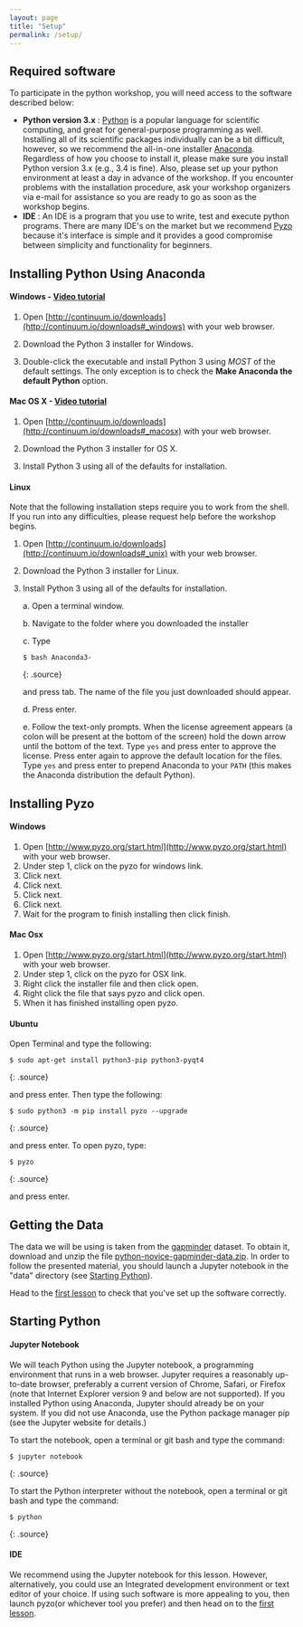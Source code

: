 ```yaml
---
layout: page
title: "Setup"
permalink: /setup/
---
```


## Required software
To participate in the python workshop, you will need access to the software described below: 

- **Python version 3.x** : [Python](https://python.org) is a popular language for scientific computing, and great for general-purpose programming as well. Installing all of its scientific packages individually can be a bit difficult, however, so we recommend the all-in-one installer [Anaconda](https://www.continuum.io/anaconda). Regardless of how you choose to install it, please make sure you install Python version 3.x (e.g., 3.4 is fine). Also, please set up your python environment at least a day in advance of the workshop.  If you encounter problems with the installation procedure, ask your workshop organizers via e-mail for assistance so you are ready to go as soon as the workshop begins.
- **IDE** : An IDE is a program that you use to write, test and execute python programs. There are many IDE's on the market but we recommend [Pyzo](https://pyzo.org) because it's interface is simple and it provides a good compromise between simplicity and functionality for beginners. 

## Installing Python Using Anaconda




#### Windows - [Video tutorial](https://www.youtube.com/watch?v=xxQ0mzZ8UvA)

1. Open [http://continuum.io/downloads](http://continuum.io/downloads#_windows) 
    with your web browser.

2. Download the Python 3 installer for Windows.

3. Double-click the executable and install Python 3 using _MOST_ of the
    default settings. The only exception is to check the 
    **Make Anaconda the default Python** option.

#### Mac OS X - [Video tutorial](https://www.youtube.com/watch?v=TcSAln46u9U)

1. Open [http://continuum.io/downloads](http://continuum.io/downloads#_macosx) 
    with your web browser.

2. Download the Python 3 installer for OS X.

3. Install Python 3 using all of the defaults for installation.

#### Linux
Note that the following installation steps require you to work from the shell. 
If you run into any difficulties, please request help before the workshop begins.

1.  Open [http://continuum.io/downloads](http://continuum.io/downloads#_unix) with your web browser.

2.  Download the Python 3 installer for Linux.

3.  Install Python 3 using all of the defaults for installation.

    a.  Open a terminal window.

    b.  Navigate to the folder where you downloaded the installer

    c.  Type

    ~~~
    $ bash Anaconda3-
    ~~~
    {: .source}

    and press tab.  The name of the file you just downloaded should appear.

    d.  Press enter.

    e.  Follow the text-only prompts.  When the license agreement appears (a colon
        will be present at the bottom of the screen) hold the down arrow until the 
        bottom of the text. Type `yes` and press enter to approve the license. Press 
        enter again to approve the default location for the files. Type `yes` and 
        press enter to prepend Anaconda to your `PATH` (this makes the Anaconda 
        distribution the default Python).

## Installing Pyzo

#### Windows

1. Open [http://www.pyzo.org/start.html](http://www.pyzo.org/start.html) with your web browser.
2. Under step 1, click on the pyzo for windows link.
3. Click next.
4. Click next.
5. Click next.
6. Click next.
7. Wait for the program to finish installing then click finish.

#### Mac Osx

1. Open [http://www.pyzo.org/start.html](http://www.pyzo.org/start.html) with your web browser.
2. Under step 1, click on the pyzo for OSX link.
3. Right click the installer file and then click open.
4. Right click the file that says pyzo and click open.
5. When it has finished installing open pyzo.

#### Ubuntu

Open Terminal and type the following:

~~~
$ sudo apt-get install python3-pip python3-pyqt4
~~~
{: .source}

and press enter. Then type the following: 

~~~
$ sudo python3 -m pip install pyzo --upgrade
~~~
{: .source}

and press enter. To open pyzo, type: 

~~~
$ pyzo
~~~
{: .source}

and press enter.


## Getting the Data

The data we will be using is taken from the [gapminder](http://gapminder.org) dataset.
To obtain it, download and unzip the file 
[python-novice-gapminder-data.zip][data-zip].
In order to follow the presented material, you should launch a Jupyter 
notebook in the "data" directory (see [Starting Python](#Starting-Python)).

Head to the [first lesson](https://uoa-eresearch.github.io/python_intro_tutorial/01/) to check that you've set up the software correctly.

## Starting Python

#### Jupyter Notebook

We will teach Python using the Jupyter notebook, a programming environment that runs in a web browser. Jupyter requires a reasonably up-to-date browser, preferably a current version of Chrome, Safari, or Firefox (note that Internet Explorer version 9 and below are not supported). If you installed Python using Anaconda, Jupyter should already be on your system. If you did not use Anaconda, use the Python package manager pip (see the Jupyter website for details.)

To start the notebook, open a terminal or git bash and type the command:

~~~
$ jupyter notebook
~~~
{: .source}

To start the Python interpreter without the notebook, open a terminal or git bash and type the command:

~~~
$ python
~~~
{: .source}

#### IDE 

We recommend using the Jupyter notebook for this lesson. However, alternatively, you could use an Integrated development environment or text editor of your choice. If using such software is more appealing to you, then launch pyzo(or whichever tool you prefer) and then head on to the [first lesson](https://uoa-eresearch.github.io/python_intro_tutorial/01/). 

[data-zip]: {{site.github.repository_url}}/blob/gh-pages/files/python-novice-gapminder-data.zip?raw=true
